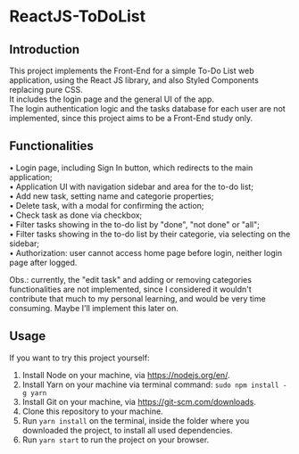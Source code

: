# ReactJS-ToDoList
## Introduction
This project implements the Front-End for a simple To-Do List web application, using the React JS library, and also Styled Components replacing pure CSS.<br/>
It includes the login page and the general UI of the app. <br/>
The login authentication logic and the tasks database for each user are not implemented, since this project aims to be a Front-End study only.




## Functionalities
• Login page, including Sign In button, which redirects to the main application; <br/>
• Application UI with navigation sidebar and area for the to-do list; <br/>
• Add new task, setting name and categorie properties; <br/>
• Delete task, with a modal for confirming the action; <br/>
• Check task as done via checkbox; <br/>
• Filter tasks showing in the to-do list by "done", "not done" or "all"; <br/>
• Filter tasks showing in the to-do list by their categorie, via selecting on the sidebar; <br/>
• Authorization: user cannot access home page before login, neither login page after logged. <br/>

Obs.: currently, the "edit task" and adding or removing categories functionalities are not implemented, since I considered it wouldn't contribute that much to my personal learning, and would be very time consuming. Maybe I'll implement this later on.

## Usage
If you want to try this project yourself:
1. Install Node on your machine, via https://nodejs.org/en/.
2. Install Yarn on your machine via terminal command: `sudo npm install -g yarn`
3. Install Git on your machine, via https://git-scm.com/downloads.
4. Clone this repository to your machine. 
5. Run ```yarn install``` on the terminal, inside the folder where you downloaded the project, to install all used dependencies.
6. Run `yarn start` to run the project on your browser.




